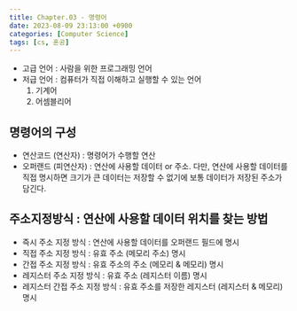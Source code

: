 ```yaml
---
title: Chapter.03 - 명령어
date: 2023-08-09 23:13:00 +0900
categories: [Computer Science]
tags: [cs, 혼공]
---
```


- 고급 언어 : 사람을 위한 프로그래밍 언어
- 저급 언어 : 컴퓨터가 직접 이해하고 실행할 수 있는 언어
  1. 기계어
  2. 어셈블리어

## **명령어의 구성**

- 연산코드 (연산자) : 명령어가 수행할 연산
- 오퍼랜드 (피연산자) : 연산에 사용할 데이터 or 주소. 다만, 연산에 사용할 데이터를 직접 명시하면 크기가 큰 데이터는 저장할 수 없기에 보통 데이터가 저장된 주소가 담긴다.

## **주소지정방식 : 연산에 사용할 데이터 위치를 찾는 방법**

- 즉시 주소 지정 방식 : 연산에 사용할 데이터를 오퍼랜드 필드에 명시
- 직접 주소 지정 방식 : 유효 주소 (메모리 주소) 명시
- 간접 주소 지정 방식 : 유효 주소의 주소 (메모리 & 메모리) 명시
- 레지스터 주소 지정 방식 : 유효 주소 (레지스터 이름) 명시
- 레지스터 간접 주소 지정 방식 : 유효 주소를 저장한 레지스터 (레지스터 & 메모리) 명시
